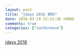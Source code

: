 ```yaml
---
layout: post
title: "jdays 2016 資料"
date: 2016-03-19 22:13:38 +0800
comments: true
categories: ["conference"]
---
```



<!-- more -->

[jdays 2016]

[jdays 2016]:http://www.jdays.se/